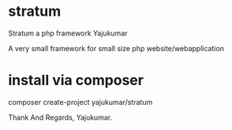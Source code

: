 # stratum
Stratum a php framework Yajukumar

A very small framework for small size php website/webapplication
# install via composer
composer create-project yajukumar/stratum <project-name>

Thank And Regards,
Yajukumar.
